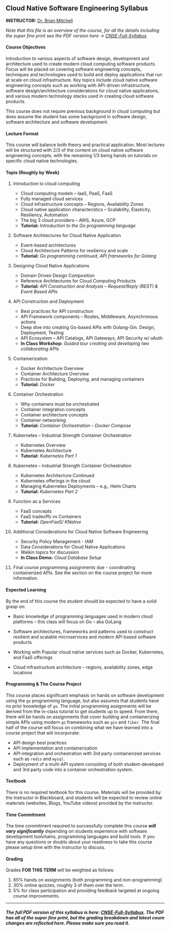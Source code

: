 ## Cloud Native Software Engineering Syllabus

**INSTRUCTOR:** [Dr. Brian Mitchell](https://www.cs.drexel.edu/~bmitchell)

_Note that this file is an overview of the course, for all the details including the super fine print see the PDF version here -> [CNSE-Full-Syllabus](./assets/Cloud-Native-Software-Engineering-Syllabus.pdf)_

#### Course Objectives
Introduction to various aspects of software design, development and architecture used to create modern cloud computing software products.  Focus will be placed on covering software engineering concepts, techniques and technologies used to build and deploy applications that run at scale on cloud infrastructure.  Key topics include cloud native software engineering concepts such as working with API-driven infrastructure, software design/architecture considerations for cloud native applications, and various modern technology stacks used in creating cloud software products.  

This course does not require previous background in cloud computing but does assume the student has some background in software design, software architecture and software development.   

#### Lecture Format
This course will balance both theory and practical application.  Most lectures will be structured with 2/3 of the content on cloud native software engineering concepts, with the remaining 1/3 being hands on tutorials on specific cloud native technologies.  

#### Topis (Roughly by Week)
1.	Introduction to cloud computing
    -	Cloud computing models – IaaS, PaaS, FaaS
    -	Fully managed cloud services
    -	Cloud infrastructure concepts – Regions, Availability Zones
    -	Cloud native application characteristics – Scalability, Elasticity, Resiliency, Automation
    -	The big 3 cloud providers – AWS, Azure, GCP
    -	**Tutorial:** _Introduction to the Go programming language_

2.	Software Architectures for Cloud Native Application
    - Event-based architectures
    - Cloud Architecture Patterns for resiliency and scale
    - **Tutorial:** _Go programming continued, API frameworks for Golang_

3.	Designing Cloud Native Applications
    - Domain Driven Design Composition
    - Reference Architectures for Cloud Computing Products
    - **Tutorial:** _API Construction and Analysis – Request/Reply (REST) & Event Based APIs_

4.	API Construction and Deployment
    - Best practices for API construction
    - API Framework components – Routes, Middleware, Asynchronous actions
    - Deep dive into creating Go-based APIs with Golang-Gin.  Design, Deployment, Testing
    - API Ecosystem – API Catalogs, API Gateways, API Security w/ oAuth
    - **In Class Workshop:**  _Guided tour creating and developing two collaborating APIs_

5.	Containerization
    - Docker Architecture Overview
    - Container Architecture Overview
    - Practices for Building, Deploying, and managing containers
    - **Tutorial:** _Docker_

6.	Container Orchestration
    - Why containers must be orchestrated
    - Container integration concepts
    - Container architecture concepts
    - Container networking 
    - **Tutorial:** _Container Orchestration – Docker Compose_

7.	Kubernetes – Industrial Strength Container Orchestration
    - Kubernetes Overview
    - Kubernetes Architecture
    - **Tutorial:** _Kubernetes Part 1_

8.	Kubernetes – Industrial Strength Container Orchestration
    - Kubernetes Architecture Continued
    - Kubernetes offerings in the cloud
    - Managing Kubernetes Deployments – e.g., Helm Charts
    - **Tutorial:** _Kubernetes Part 2_

9.	Function as a Services
    - FaaS concepts
    - FaaS tradeoffs vs Containers
    - **Tutorial:** _OpenFaaS/ KNative_

10.	Additional Considerations for Cloud Native Software Engineering
    - Security Policy Management - IAM
    - Data Considerations for Cloud Native Applications
    - Walkin topics for discussion
    - **In Class Demo:** _Cloud Database Setup_

11. Final course programming assignments due - coordinating containerized APIs.  See the section on the course project for more information. 

#### Expected Learning
By the end of this course the student should be expected to have a solid grasp on:

* Basic knowledge of programming languages used in modern cloud platforms – this class will focus on Go – aka GoLang

* Software architectures, frameworks and patterns used to construct resilient and scalable microservices and modern API based software products

* Working with Popular cloud native services such as Docker, Kubernetes, and FaaS offerings

* Cloud infrastructure architecture – regions, availability zones, edge locations

#### Programming & The Course Project
This course places significant emphasis on hands on software development using the `go` programming language, but also assumes that students have no prior knowledge of `go`.  The initial programming assignments will be derived from the in-class tutorial to get students up to speed.  From there, there will be hands on assignments that cover building and containerizing simple APIs using modern `go` frameworks such as `gin` and `fiber`.   The final half of the course will focus on combining what we have learned into a course project that will incorporate:

* API design best practices
* API implementation and containerization
* API integration and orchestration with 3rd party containerized services such as `redis` and `mysql`.
* Deployment of a multi-API system consisting of both student-developed and 3rd party code into a container orchestration system.

#### Textbook
There is no required textbook for this course.  Materials will be provided by the instructor in Blackboard, and students will be expected to review online materials (websites, Blogs, YouTube videos) provided by the instructor.

#### Time Commitment
The time commitment required to successfully complete this course **_will vary significantly_** depending on students experience with software development toolchains, programming languages and build tools. If you have any questions or doubts about your readiness to take this course please setup time with the instructor to discuss.

#### Grading
Grades **FOR THIS TERM** will be weighted as follows:

1. 65% hands on assignments (both programming and non-programming)
2. 30% online quizzes, roughly 3 of them over the term.
3. 5% for class participation and providing feedback targeted at ongoing course improvements. 

---
##### _The full PDF version of this syllabus is here: [CNSE-Full-Syllabus](./assets/Cloud-Native-Software-Engineering-Syllabus.pdf)_.  The PDF has all of the super fine print, but the grading breakdown and latest coure changes are reflected here. Please make sure you read it.